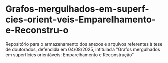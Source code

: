 # Grafos-mergulhados-em-superf-cies-orient-veis-Emparelhamento-e-Reconstru-o
Repositório para o armazenamento dos anexos e arquivos referentes à tese de doutorados, defendida em 04/08/2025, intitulada "Grafos mergulhados em superfícies orientáveis: Emparelhamento e Reconstrução"
